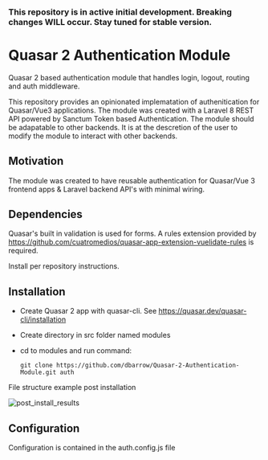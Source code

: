 ### This repository is in active initial development. Breaking changes WILL occur. Stay tuned for stable version.

# Quasar 2 Authentication Module
Quasar 2 based authentication module that handles login, logout, routing and auth middleware.

This repository provides an opinionated implematation of authenitication for Quasar/Vue3 applications. The module was created with a Laravel 8 REST API powered by Sanctum Token based Authentication. The module should be adapatable to other backends. It is at the descretion of the user to modify the module to interact with other backends.


## Motivation
The module was created to have reusable authentication for Quasar/Vue 3 frontend apps & Laravel backend API's with minimal wiring.

## Dependencies

Quasar's built in validation is used for forms.  A rules extension provided by https://github.com/cuatromedios/quasar-app-extension-vuelidate-rules is required.

Install per repository instructions.


## Installation
* Create Quasar 2 app with quasar-cli. See https://quasar.dev/quasar-cli/installation
* Create directory in src folder named modules
* cd to modules and run command:

   ```git clone https://github.com/dbarrow/Quasar-2-Authentication-Module.git auth```

File structure example post installation

![post_install_results](https://user-images.githubusercontent.com/1625395/129212395-0d2ba8b8-1b3a-41b5-b90b-bcc2ec9b1fd8.PNG)


## Configuration
Configuration is contained in the auth.config.js file


